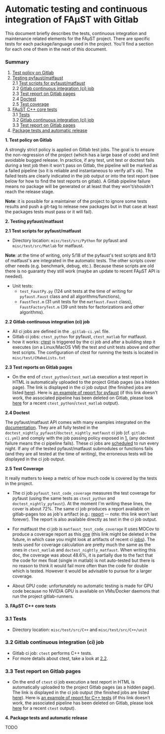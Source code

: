 # Automatic testing and continuous integration of FAµST with Gitlab

This document briefly describes the tests, continuous integration
and maintenance related elements for the FAµST project.
There are specific tests for each package/language used in the project. You'll
find a section for each one of them in the next of this document.

### Summary
1. [Test policy on Gitlab](#gitlab_pol_test)  
2. [Testing pyfaust/matfaust](#py_matfaust_tests)  
2.1 [Test scripts for pyfaust/matfaust](#py_matfaust_tests)  
2.2 [Gitlab continuous integration (ci) job](#py_mat_test_ci_jobs)  
2.3 [Test report on Gitlab pages](#py_mat_test_reports)  
2.4 [Doctest](#doctest)  
2.5 [Test coverage](#test_cover)
3. [FAµST C++ core tests](#cpp_tests)  
3.1 [Tests](#cpp_tests)  
3.2 [Gitlab continuous integration (ci) job](#py_mat_test_ci_jobs)  
3.3 [Test report on Gitlab pages](#cpp_test_report)
4. [Package tests and automatic release](#test_release_packages)  

<a name="gitlab_pol_test"/>

**1. Test policy on Gitlab**

A strongly strict policy is applied on Gitlab test jobs.
The goal is to ensure the non-regression of the project (which has a large base of
code) and limit avoidable bugged release.
In practice, if any test, unit test or doctest fails during a test job then it won't pass
on Gitlab, the pipeline will be marked as a failed pipeline (so it is reliable
and instantaneous to verify all's ok).
The failed tests are clearly indicated in the job output or into the test report
(see below for how to find the test reports on gitlab).
A Gitlab pipeline failure means no package will be generated or at least that
they won't/shouldn't reach the release stage.

**Note**: it is possible for a maintainer of the project to ignore some tests
results and push a git-tag to release new packages but in that case at least
the packages tests must pass or it will fail).

**2. Testing pyfaust/matfaust**  


**<a name="py_matfaust_tests">
2.1 Test scripts for pyfaust/matfaust
</a>**

- Directory location: ``misc/test/src/Python`` for pyfaust and
  ``misc/test/src/Matlab``
  for matfaust.

**Note**: at the time of writing, only 5/18 of the pyfaust's test scripts and 8/13
of matfaust's are integrated in the automatic tests. The other scripts cover other
needs (e.g. benchmark, debug, etc.).
Because these scripts are old there is no guaranty they still work (maybe an update to
recent FAµST API is needed).

- Unit tests:
    * ``test_FaustPy.py`` (124 unit tests at the time of writing for
      ``pyfaust.Faust`` class and all algorithms/functions),
    * ``FaustTest.m`` (31 unit tests for the ``matfaust.Faust`` class), ``FaustFactoryTest.m`` (39 unit tests for factorizations and other algorithms).

**<a name="py_mat_test_ci_jobs">
2.2 Gitlab continuous integration (ci) job
</a>**

- All ci jobs are defined in the ``.gitlab-ci.yml`` file.
- Gitlab ci jobs: ``ctest_python`` for pyfaust, ``ctest_matlab`` for matfaust.
- how it works:
  [ctest](https://cmake.org/cmake/help/book/mastering-cmake/chapter/Testing%20With%20CMake%20and%20CTest.html)
  is triggered by the ci job and after a building step it
  executes (on a Linux/MacOS VM) the test and unit tests above and other test scripts.
  The configuration of ctest for running the tests is located in ``misc/test/CMakeLists.txt``

**<a name="py_mat_test_reports">
2.3 Test reports on Gitlab pages
</a>**

- On the end of ``ctest_python``/``ctest_matlab`` execution a test report in HTML
  is automatically uploaded to the project Gitlab pages (as a hidden page).
  The link is displayed in the ci job output (the finished jobs are listed
  [here](https://gitlab.inria.fr/faustgrp/faust/-/jobs)).
  Here is [an example of report for pyfaust](https://faustgrp.gitlabpages.inria.fr/-/faust/-/jobs/3163959/artifacts/build_FaustLinuxPython/python_pyfaust_test_output.html)
  (if this link doesn't work, the associated pipeline has been deleted on Gitlab,
  please look [here](https://gitlab.inria.fr/faustgrp/faust/-/jobs) for a recent ``ctest_python``/``ctest_matlab`` output).

**<a name="doctest">
2.4 Doctest
</a>**

The pyfaust/matfaust API comes with many examples integrated on the [documentation](https://faustgrp.gitlabpages.inria.fr/faust/last-doc/html/index.html).
They are all fully tested in the
``doctest_nightly_pyfaust``/``doctest_nightly_matfaust`` ci job (cf. ``gitlab-ci.yml``)
and comply with the job passing policy exposed in [1.](#gitlab_pol_test) (any doctest failure means the ci pipeline
fails). These ci jobs are [scheduled](https://gitlab.inria.fr/faustgrp/faust/-/pipeline_schedules)
to run every night.
If any of the tested pyfaust/matfaust submodules or functions fails (and they are all tested at the time of
writing), the erroneous tests will be displayed in the ci job output.

**<a name="test_cover">
2.5 Test Coverage
</a>**

It really matters to keep a metric of how much code is covered by the tests in the project.

- The ci job ``pyfaust_test_code_coverage`` measures the test coverage for
pyfaust (using the same tests as ``ctest_python`` and
``doctest_nightly_pyfaust``). At the moment I'm writing these lines, the cover
is about 72%. The same ci job produces a report available on gitlab-pages
too as job's artifact (e.g.: [report](https://faustgrp.gitlabpages.inria.fr/-/faust/-/jobs/3169837/artifacts/htmlcov/index.html) -- note: this link won't last forever). The report is also available directly as text in the ci job output.

- For matfaust the ci job is ``matfaust_test_code_coverage`` it uses MOCov to
produce a coverage report as this [one](https://faustgrp.gitlabpages.inria.fr/-/faust/-/jobs/3186956/artifacts/coverage_html/index.html)
(this link might be deleted in the future, in which case you might look at artifacts of recent ci
[jobs](https://gitlab.inria.fr/faustgrp/faust/-/jobs)). The tests used for coverage calculation
are pretty much the same as the ones in ``ctest_matlab`` and ``doctest_nightly_matfaust``.
When writing this doc, the coverage was about 48.6%, it is partially due to the fact that the
code for mex float (single in matlab) is not auto-tested but there is no reason to think it
would fail more often than the code for double which is tested. However it would be advisable
to pursue for a larger coverage.

- About GPU code: unfortunately no automatic testing is made for GPU code
  because no NVIDIA GPU is available on VMs/Docker daemons that run the project gitlab-runners.

**<a name="cpp_tests">
3. FAµST C++ core tests
</a>**

### 3.1 Tests

- Directory location: ``misc/test/src/C++`` and ``misc/test/src/C++/unit``

### 3.2 Gitlab continuous integration (ci) job
<a name="cpp_test_ci_jobs"/>

- Gitlab ci job: ``ctest`` performs C++ tests.
- For more details about ctest, take a look at [2.2](#py_mat_test_ci_jobs).

### 3.3 Test report on Gitlab pages
<a name="cpp_test_report"/>

- On the end of ``ctest`` ci job execution a test report in HTML
  is automatically uploaded to the project Gitlab pages (as a hidden page).
  The link is displayed in the ci job output (the finished jobs are listed
  [here](https://gitlab.inria.fr/faustgrp/faust/-/jobs)).
  Here is [an example of report for C++ tests](https://faustgrp.gitlabpages.inria.fr/-/faust/-/jobs/3193880/artifacts/build_FaustLinux/cpp_test_report.html)
  (if this link doesn't work, the associated pipeline has been deleted on Gitlab,
  please look [here](https://gitlab.inria.fr/faustgrp/faust/-/jobs) for a recent ``ctest`` output).

**<a name="test_release_packages">
4. Package tests and automatic release
</a>**

TODO
